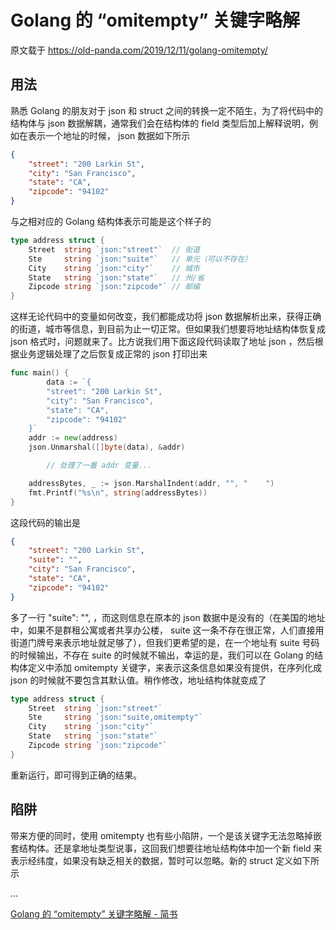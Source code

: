 # Golang 的 “omitempty” 关键字略解

原文载于 https://old-panda.com/2019/12/11/golang-omitempty/

## 用法

熟悉 Golang 的朋友对于 json 和 struct 之间的转换一定不陌生，为了将代码中的结构体与 json 数据解耦，通常我们会在结构体的 field 类型后加上解释说明，例如在表示一个地址的时候， json 数据如下所示

```json
{
    "street": "200 Larkin St",
    "city": "San Francisco",
    "state": "CA",
    "zipcode": "94102"
}
```

与之相对应的 Golang 结构体表示可能是这个样子的

```go
type address struct {
    Street  string `json:"street"`  // 街道
    Ste     string `json:"suite"`   // 单元（可以不存在）
    City    string `json:"city"`    // 城市
    State   string `json:"state"`   // 州/省
    Zipcode string `json:"zipcode"` // 邮编
}
```

这样无论代码中的变量如何改变，我们都能成功将 json 数据解析出来，获得正确的街道，城市等信息，到目前为止一切正常。但如果我们想要将地址结构体恢复成 json 格式时，问题就来了。比方说我们用下面这段代码读取了地址 json ，然后根据业务逻辑处理了之后恢复成正常的 json 打印出来

```go
func main() {
        data := `{
        "street": "200 Larkin St",
        "city": "San Francisco",
        "state": "CA",
        "zipcode": "94102"
    }`
    addr := new(address)
    json.Unmarshal([]byte(data), &addr)

        // 处理了一番 addr 变量...

    addressBytes, _ := json.MarshalIndent(addr, "", "    ")
    fmt.Printf("%s\n", string(addressBytes))
}
```

这段代码的输出是

```json
{
    "street": "200 Larkin St",
    "suite": "",
    "city": "San Francisco",
    "state": "CA",
    "zipcode": "94102"
}
```

多了一行 "suite": "", ，而这则信息在原本的 json 数据中是没有的（在美国的地址中，如果不是群租公寓或者共享办公楼， suite 这一条不存在很正常，人们直接用街道门牌号来表示地址就足够了），但我们更希望的是，在一个地址有 suite 号码的时候输出，不存在 suite 的时候就不输出，幸运的是，我们可以在 Golang 的结构体定义中添加 omitempty 关键字，来表示这条信息如果没有提供，在序列化成 json 的时候就不要包含其默认值。稍作修改，地址结构体就变成了

```go
type address struct {
    Street  string `json:"street"`
    Ste     string `json:"suite,omitempty"`
    City    string `json:"city"`
    State   string `json:"state"`
    Zipcode string `json:"zipcode"`
}
```

重新运行，即可得到正确的结果。

## 陷阱

带来方便的同时，使用 omitempty 也有些小陷阱，一个是该关键字无法忽略掉嵌套结构体。还是拿地址类型说事，这回我们想要往地址结构体中加一个新 field 来表示经纬度，如果没有缺乏相关的数据，暂时可以忽略。新的 struct 定义如下所示

...

[Golang 的 “omitempty” 关键字略解 - 简书](https://www.jianshu.com/p/a2ed0d23d1b0)